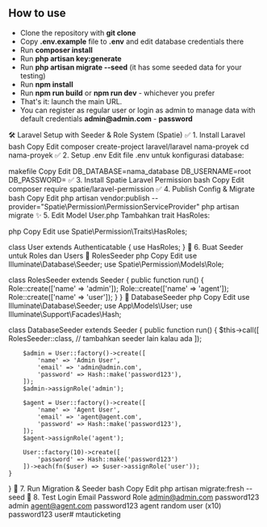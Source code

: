 

## How to use

- Clone the repository with __git clone__
- Copy __.env.example__ file to __.env__ and edit database credentials there
- Run __composer install__
- Run __php artisan key:generate__
- Run __php artisan migrate --seed__ (it has some seeded data for your testing)
- Run __npm install__
- Run __npm run build__ or __npm run dev__ - whichever you prefer
- That's it: launch the main URL.
- You can register as regular user or login as admin to manage data with default credentials __admin@admin.com__ - __password__


🛠️ Laravel Setup with Seeder & Role System (Spatie)
✅ 1. Install Laravel
bash
Copy
Edit
composer create-project laravel/laravel nama-proyek
cd nama-proyek
✅ 2. Setup .env
Edit file .env untuk konfigurasi database:

makefile
Copy
Edit
DB_DATABASE=nama_database
DB_USERNAME=root
DB_PASSWORD=
✅ 3. Install Spatie Laravel Permission
bash
Copy
Edit
composer require spatie/laravel-permission
✅ 4. Publish Config & Migrate
bash
Copy
Edit
php artisan vendor:publish --provider="Spatie\Permission\PermissionServiceProvider"
php artisan migrate
✨ 5. Edit Model User.php
Tambahkan trait HasRoles:

php
Copy
Edit
use Spatie\Permission\Traits\HasRoles;

class User extends Authenticatable
{
    use HasRoles;
}
🌱 6. Buat Seeder untuk Roles dan Users
🔸 RolesSeeder
php
Copy
Edit
use Illuminate\Database\Seeder;
use Spatie\Permission\Models\Role;

class RolesSeeder extends Seeder
{
    public function run()
    {
        Role::create(['name' => 'admin']);
        Role::create(['name' => 'agent']);
        Role::create(['name' => 'user']);
    }
}
🔸 DatabaseSeeder
php
Copy
Edit
use Illuminate\Database\Seeder;
use App\Models\User;
use Illuminate\Support\Facades\Hash;

class DatabaseSeeder extends Seeder
{
    public function run()
    {
        $this->call([
            RolesSeeder::class,
            // tambahkan seeder lain kalau ada
        ]);

        $admin = User::factory()->create([
            'name' => 'Admin User',
            'email' => 'admin@admin.com',
            'password' => Hash::make('password123'),
        ]);
        $admin->assignRole('admin');

        $agent = User::factory()->create([
            'name' => 'Agent User',
            'email' => 'agent@agent.com',
            'password' => Hash::make('password123'),
        ]);
        $agent->assignRole('agent');

        User::factory(10)->create([
            'password' => Hash::make('password123')
        ])->each(fn($user) => $user->assignRole('user'));
    }
}
🔁 7. Run Migration & Seeder
bash
Copy
Edit
php artisan migrate:fresh --seed
🧪 8. Test Login
Email	Password	Role
admin@admin.com	password123	admin
agent@agent.com	password123	agent
random user (x10)	password123	user#   m t a u t i c k e t i n g  
 